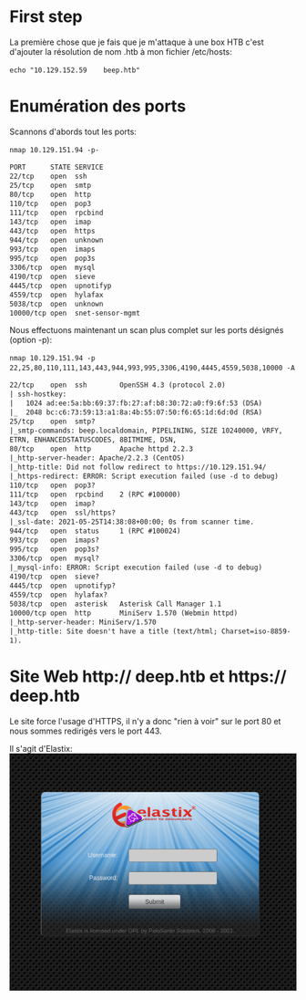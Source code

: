 # First step

La première chose que je fais que je m'attaque à une box HTB c'est d'ajouter la résolution de nom <box>.htb à mon fichier /etc/hosts:

`echo "10.129.152.59	beep.htb"`

# Enumération des ports 

Scannons d'abords tout les ports:

`nmap 10.129.151.94 -p-` 

```
PORT      STATE SERVICE
22/tcp    open  ssh
25/tcp    open  smtp
80/tcp    open  http
110/tcp   open  pop3
111/tcp   open  rpcbind
143/tcp   open  imap
443/tcp   open  https
944/tcp   open  unknown
993/tcp   open  imaps
995/tcp   open  pop3s
3306/tcp  open  mysql
4190/tcp  open  sieve
4445/tcp  open  upnotifyp
4559/tcp  open  hylafax
5038/tcp  open  unknown
10000/tcp open  snet-sensor-mgmt
```

Nous effectuons maintenant un scan plus complet sur les ports désignés (option -p):

`nmap 10.129.151.94 -p 22,25,80,110,111,143,443,944,993,995,3306,4190,4445,4559,5038,10000 -A `

```
22/tcp    open  ssh        OpenSSH 4.3 (protocol 2.0)
| ssh-hostkey: 
|   1024 ad:ee:5a:bb:69:37:fb:27:af:b8:30:72:a0:f9:6f:53 (DSA)
|_  2048 bc:c6:73:59:13:a1:8a:4b:55:07:50:f6:65:1d:6d:0d (RSA)
25/tcp    open  smtp?
|_smtp-commands: beep.localdomain, PIPELINING, SIZE 10240000, VRFY, ETRN, ENHANCEDSTATUSCODES, 8BITMIME, DSN, 
80/tcp    open  http       Apache httpd 2.2.3
|_http-server-header: Apache/2.2.3 (CentOS)
|_http-title: Did not follow redirect to https://10.129.151.94/
|_https-redirect: ERROR: Script execution failed (use -d to debug)
110/tcp   open  pop3?
111/tcp   open  rpcbind    2 (RPC #100000)
143/tcp   open  imap?
443/tcp   open  ssl/https?
|_ssl-date: 2021-05-25T14:38:08+00:00; 0s from scanner time.
944/tcp   open  status     1 (RPC #100024)
993/tcp   open  imaps?
995/tcp   open  pop3s?
3306/tcp  open  mysql?
|_mysql-info: ERROR: Script execution failed (use -d to debug)
4190/tcp  open  sieve?
4445/tcp  open  upnotifyp?
4559/tcp  open  hylafax?
5038/tcp  open  asterisk   Asterisk Call Manager 1.1
10000/tcp open  http       MiniServ 1.570 (Webmin httpd)
|_http-server-header: MiniServ/1.570
|_http-title: Site doesn't have a title (text/html; Charset=iso-8859-1).
```

# Site Web http:// deep.htb  et https:// deep.htb

Le site force l'usage d'HTTPS, il n'y a donc "rien à voir" sur le port 80 et nous sommes redirigés vers le port 443.

Il s'agit d'Elastix: ![elastix](_ressource/Screenshot_20210526_095805.png)



